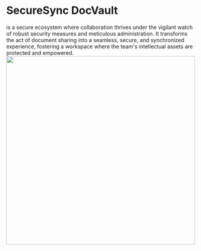 <h1>SecureSync DocVault</h1> is a secure ecosystem where collaboration thrives under the vigilant watch of robust security measures and meticulous administration. It transforms the act of document sharing into a seamless, secure, and synchronized experience, fostering a workspace where the team's intellectual assets are protected and empowered.



<img src="https://github.com/hekshot/SecureSync/assets/78867582/a77e6fba-5ec9-4c23-bae2-71c0e59ac706" width="500"/>
